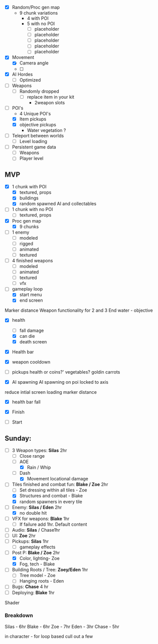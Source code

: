 - [x] Random/Proc gen map
	- 9 chunk variations 
		- 4 with POI
		- 5 with no POI 
			- [ ] placeholder
			- [ ] placeholder
			- [ ] placeholder
			- [ ] placeholder
			- [ ] placeholder
- [x] Movement
	- [x] Camera angle
	- [ ] 
- [x] AI Hordes
	- [ ] Optimized
- [ ] Weapons
	- [ ] Randomly dropped
		- [ ] replace item in your kit
			- 2weapon slots
-  [ ] POI's
	- 4 Unique POI's
	- [x] Item pickups 
	- [x] objective pickups
		- Water vegetation ?
- [ ] Teleport between worlds 
	-  [ ] Level loading
-  [ ] Persistent game data
	-  [ ] Weapons
	-  [ ] Player level

## MVP
- [x] 1 chunk with POI
	- [x] textured, props
	- [x] buildings
	- [x] random spawned AI and collectables
- [ ] 1 chunk with no POI
	- [ ] textured, props
- [x] Proc gen map
	- [x] 9 chunks
- [ ] 1 enemy
	- [ ] modeled
	- [ ] rigged
	- [ ] animated
	- [ ] textured
- [ ] 4 finished weapons
	- [ ] modeled
	- [ ] animated
	- [ ] textured
	- [ ] vfx
- [ ] gameplay loop
	- [x] start menu
	- [x] end screen

Marker distance
Weapon functionality for 2 and 3
End
	water - objective

- [x] health
	- [ ] fall damage
	- [x] can die
	- [x] death screen

- [x] Health bar
- [x] weapon cooldown

- [ ] pickups
	health or coins?'
		vegetables?
			goldin carrots
	
- [x] AI spawning
AI spawning on poi
	locked to axis
	
reduce intial screen loading
marker distance

- [x] health bar
fall

- [x] Finish 
- [ ] Start

## Sunday:
- [ ] 3 Weapon types: **Silas** 2hr
	- [ ] Close range
	- [ ] AOE
		- [x] Rain / Whip
	- [ ] Dash
		- [x] Movement locational damage
- [ ] Tiles finished and combat fun: **Blake / Zoe** 2hr
	- [ ] Set dressing within all tiles - Zoe
	- [x] Structures and combat - Blake
	- [x] random spawners in every tile
- [ ] Enemy: **Silas / Eden** 2hr
	- [x] no double hit
- [ ] VFX for weapons: **Blake** 1hr
	- [ ] If failure add 1hr. Default content
- [ ] Audio: **Silas** / Chase1hr
- [ ] UI: **Zoe**  2hr
- [ ] Pickups: **Silas** 1hr
	- [ ] gameplay effects
- [ ] Post P: **Blake / Zoe** 2hr
	- [x] Color, lighting- Zoe
	- [x] Fog, tech - Blake
- [ ] Building Roots / Tree: **Zoey/Eden** 1hr
	- [ ] Tree model - Zoe
	- [ ] Hanging roots - Eden
- [ ] Bugs: **Chase** 4 hr
- [ ] Deploying: **Blake** 1hr 

Shader

### Breakdown
Silas - 6hr
Blake - 6hr
Zoe - 7hr
Eden - 3hr
Chase - 5hr


in character - for loop based 
	cull out a few